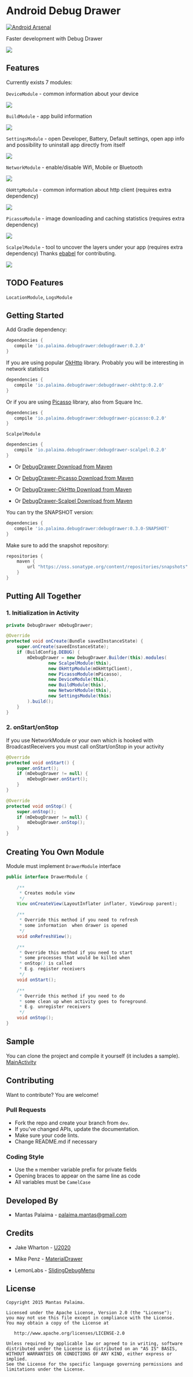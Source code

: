 # Android Debug Drawer

[![Android Arsenal](https://img.shields.io/badge/Android%20Arsenal-Debug%20Drawer-brightgreen.svg?style=flat)](http://android-arsenal.com/details/1/1892)

Faster development with Debug Drawer

![](https://github.com/palaima/DebugDrawer/raw/master/images/all.png)

## Features

Currently exists 7 modules:

`DeviceModule` - common information about your device

![](https://github.com/palaima/DebugDrawer/raw/master/images/device.png)

`BuildModule` - app build information

![](https://github.com/palaima/DebugDrawer/raw/master/images/build.png)

`SettingsModule` - open Developer, Battery, Default settings, open app info and possibility to uninstall app directly from itself

![](https://github.com/palaima/DebugDrawer/raw/master/images/settings.png)

`NetworkModule` - enable/disable Wifi, Mobile or Bluetooth

![](https://github.com/palaima/DebugDrawer/raw/master/images/network.png)

`OkHttpModule` - common information about http client (requires extra dependency)

![](https://github.com/palaima/DebugDrawer/raw/master/images/okhttp.png)

`PicassoModule` - image downloading and caching statistics (requires extra dependency)

![](https://github.com/palaima/DebugDrawer/raw/master/images/picasso.png)

`ScalpelModule` - tool to uncover the layers under your app (requires extra dependency)
Thanks [ebabel](https://github.com/ebabel) for contributing.

![](https://github.com/palaima/DebugDrawer/raw/master/images/scalpel.png)

## TODO Features

`LocationModule`, `LogsModule`

## Getting Started

Add Gradle dependency:

```gradle
dependencies {
   compile 'io.palaima.debugdrawer:debugdrawer:0.2.0'
}
```

If you are using popular [OkHttp](https://github.com/square/okhttp) library. Probably you will be interesting in network statistics
```gradle
dependencies {
   compile 'io.palaima.debugdrawer:debugdrawer-okhttp:0.2.0'
}
```

Or if you are using [Picasso](https://github.com/square/picasso) library, also from Square Inc.
```gradle
dependencies {
   compile 'io.palaima.debugdrawer:debugdrawer-picasso:0.2.0'
}
```

`ScalpelModule`
```gradle
dependencies {
   compile 'io.palaima.debugdrawer:debugdrawer-scalpel:0.2.0'
}
```

* Or
[DebugDrawer Download from Maven](https://oss.sonatype.org/content/repositories/releases/io/palaima/debugdrawer/debugdrawer/0.2.0/debugdrawer-0.2.0.aar)

* Or
[DebugDrawer-Picasso Download from Maven](https://oss.sonatype.org/content/repositories/releases/io/palaima/debugdrawer/debugdrawer-picasso/0.2.0/debugdrawer-picasso-0.2.0.aar)

* Or
[DebugDrawer-OkHttp Download from Maven](https://oss.sonatype.org/content/repositories/releases/io/palaima/debugdrawer/debugdrawer-okhttp/0.2.0/debugdrawer-okhttp-0.2.0.aar)

* Or
[DebugDrawer-Scalpel Download from Maven](https://oss.sonatype.org/content/repositories/releases/io/palaima/debugdrawer/debugdrawer-scalpel/0.2.0/debugdrawer-scalpel-0.2.0.aar)

You can try the SNAPSHOT version:

```gradle
dependencies {
   compile 'io.palaima.debugdrawer:debugdrawer:0.3.0-SNAPSHOT'
}
```
Make sure to add the snapshot repository:

```gradle
repositories {
    maven {
        url "https://oss.sonatype.org/content/repositories/snapshots"
    }
}
```

## Putting All Together

### 1. Initialization in Activity

```java
private DebugDrawer mDebugDrawer;

@Override
protected void onCreate(Bundle savedInstanceState) {
    super.onCreate(savedInstanceState);
    if (BuildConfig.DEBUG) {
        mDebugDrawer = new DebugDrawer.Builder(this).modules(
                new ScalpelModule(this),
                new OkHttpModule(mOkHttpClient),
                new PicassoModule(mPicasso),
                new DeviceModule(this),
                new BuildModule(this),
                new NetworkModule(this),
                new SettingsModule(this)
        ).build();
    }
}
```

### 2. onStart/onStop
If you use NetworkModule or your own which is hooked with BroadcastReceivers you must call onStart/onStop in your activity

```java
@Override
protected void onStart() {
    super.onStart();
    if (mDebugDrawer != null) {
        mDebugDrawer.onStart();
    }
}
```

```java
@Override
protected void onStop() {
    super.onStop();
    if (mDebugDrawer != null) {
        mDebugDrawer.onStop();
    }
}
```

## Creating You Own Module
Module must implement `DrawerModule` interface


```java
public interface DrawerModule {

    /**
     * Creates module view
     */
    View onCreateView(LayoutInflater inflater, ViewGroup parent);

    /**
     * Override this method if you need to refresh
     * some information  when drawer is opened
     */
    void onRefreshView();

    /**
     * Override this method if you need to start
     * some processes that would be killed when
     * onStop() is called
     * E.g. register receivers
     */
    void onStart();

    /**
     * Override this method if you need to do
     * some clean up when activity goes to foreground.
     * E.g. unregister receivers
     */
    void onStop();
}
```

## Sample

You can clone the project and compile it yourself (it includes a sample).
[MainActivity](https://github.com/palaima/DebugDrawer/blob/master/app/src/main/java/io/palaima/debugdrawer/app/MainActivity.java)

## Contributing
Want to contribute? You are welcome!

### Pull Requests
* Fork the repo and create your branch from `dev`.
* If you've changed APIs, update the documentation.
* Make sure your code lints.
* Change README.md if necessary

### Coding Style
* Use the `m` member variable prefix for private fields
* Opening braces to appear on the same line as code
* All variables must be `CamelCase`

Developed By
------------

* Mantas Palaima - <palaima.mantas@gmail.com>

Credits
------------

* Jake Wharton - [U2020](https://github.com/JakeWharton/u2020)

* Mike Penz - [MaterialDrawer](https://github.com/mikepenz/MaterialDrawer)

* LemonLabs - [SlidingDebugMenu](https://github.com/lemonlabs/slidingdebugmenu)

License
--------

    Copyright 2015 Mantas Palaima.

    Licensed under the Apache License, Version 2.0 (the "License");
    you may not use this file except in compliance with the License.
    You may obtain a copy of the License at

       http://www.apache.org/licenses/LICENSE-2.0

    Unless required by applicable law or agreed to in writing, software
    distributed under the License is distributed on an "AS IS" BASIS,
    WITHOUT WARRANTIES OR CONDITIONS OF ANY KIND, either express or implied.
    See the License for the specific language governing permissions and
    limitations under the License.
